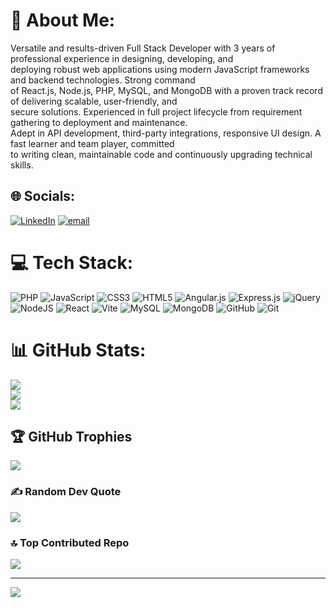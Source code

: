# 💫 About Me:
 Versatile and results-driven Full Stack Developer with 3 years of professional experience in designing, developing, and<br> deploying robust web applications using modern JavaScript frameworks and backend technologies. Strong command<br> of React.js, Node.js, PHP, MySQL, and MongoDB with a proven track record of delivering scalable, user-friendly, and<br> secure solutions. Experienced in full project lifecycle from requirement gathering to deployment and maintenance.<br> Adept in API development, third-party integrations, responsive UI design. A fast learner and team player, committed<br> to writing clean, maintainable code and continuously upgrading technical skills.


## 🌐 Socials:
[![LinkedIn](https://img.shields.io/badge/LinkedIn-%230077B5.svg?logo=linkedin&logoColor=white)](https://linkedin.com/in/https://www.linkedin.com/in/durga-bhavani-k-2a86371b8/) [![email](https://img.shields.io/badge/Email-D14836?logo=gmail&logoColor=white)](mailto:kamadibhavani16@gmail.com) 

# 💻 Tech Stack:
![PHP](https://img.shields.io/badge/php-%23777BB4.svg?style=for-the-badge&logo=php&logoColor=white) ![JavaScript](https://img.shields.io/badge/javascript-%23323330.svg?style=for-the-badge&logo=javascript&logoColor=%23F7DF1E) ![CSS3](https://img.shields.io/badge/css3-%231572B6.svg?style=for-the-badge&logo=css3&logoColor=white) ![HTML5](https://img.shields.io/badge/html5-%23E34F26.svg?style=for-the-badge&logo=html5&logoColor=white) ![Angular.js](https://img.shields.io/badge/angular.js-%23E23237.svg?style=for-the-badge&logo=angularjs&logoColor=white) ![Express.js](https://img.shields.io/badge/express.js-%23404d59.svg?style=for-the-badge&logo=express&logoColor=%2361DAFB) ![jQuery](https://img.shields.io/badge/jquery-%230769AD.svg?style=for-the-badge&logo=jquery&logoColor=white) ![NodeJS](https://img.shields.io/badge/node.js-6DA55F?style=for-the-badge&logo=node.js&logoColor=white) ![React](https://img.shields.io/badge/react-%2320232a.svg?style=for-the-badge&logo=react&logoColor=%2361DAFB) ![Vite](https://img.shields.io/badge/vite-%23646CFF.svg?style=for-the-badge&logo=vite&logoColor=white) ![MySQL](https://img.shields.io/badge/mysql-4479A1.svg?style=for-the-badge&logo=mysql&logoColor=white) ![MongoDB](https://img.shields.io/badge/MongoDB-%234ea94b.svg?style=for-the-badge&logo=mongodb&logoColor=white) ![GitHub](https://img.shields.io/badge/github-%23121011.svg?style=for-the-badge&logo=github&logoColor=white) ![Git](https://img.shields.io/badge/git-%23F05033.svg?style=for-the-badge&logo=git&logoColor=white)
# 📊 GitHub Stats:
![](https://github-readme-stats.vercel.app/api?username=DURGA349&theme=dark&hide_border=false&include_all_commits=true&count_private=false)<br/>
![](https://nirzak-streak-stats.vercel.app/?user=DURGA349&theme=dark&hide_border=false)<br/>
![](https://github-readme-stats.vercel.app/api/top-langs/?username=DURGA349&theme=dark&hide_border=false&include_all_commits=true&count_private=false&layout=compact)

## 🏆 GitHub Trophies
![](https://github-profile-trophy.vercel.app/?username=DURGA349&theme=radical&no-frame=false&no-bg=true&margin-w=4)

### ✍️ Random Dev Quote
![](https://quotes-github-readme.vercel.app/api?type=horizontal&theme=radical)

### 🔝 Top Contributed Repo
![](https://github-contributor-stats.vercel.app/api?username=DURGA349&limit=5&theme=dark&combine_all_yearly_contributions=true)

---
[![](https://visitcount.itsvg.in/api?id=DURGA349&icon=0&color=0)](https://visitcount.itsvg.in)

<!-- Proudly created with GPRM ( https://gprm.itsvg.in ) -->
